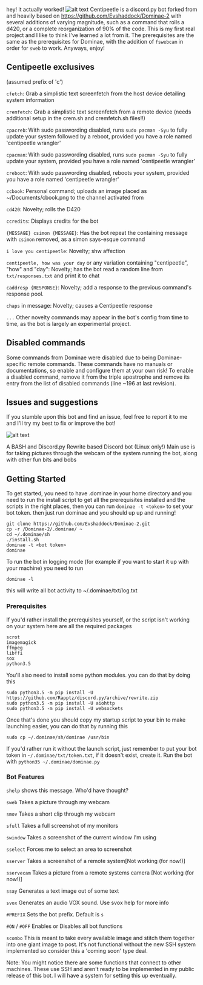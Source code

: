 hey! it actually worked!
![alt text](https://i.imgur.com/SsOsGVB.png)
Centipeetle is a discord.py bot forked from and heavily based on https://github.com/Evshaddock/Dominae-2 with several additions of varying magnitude, such as a command that rolls a d420, or a complete reorganization of 90% of the code. This is my first real project and I like to think I've learned a lot from it. The prerequisites are the same as the prerequisites for Dominae, with the addition of `fswebcam` in order for `sweb` to work. Anyways, enjoy!

## Centipeetle exclusives
(assumed prefix of 'c')

`cfetch`: Grab a simplistic text screenfetch from the host device detailing system information

`cremfetch`: Grab a simplistic text screenfetch from a remote device (needs additional setup in the crem.sh and cremfetch.sh files!!)

`cpacreb`: With sudo passwording disabled, runs `sudo pacman -Syu` to fully update your system followed by a reboot, provided you have a role named 'centipeetle wrangler'

`cpacman`: With sudo passwording disabled, runs `sudo pacman -Syu` to fully update your system, provided you have a role named 'centipeetle wrangler'

`creboot`: With sudo passwording disabled, reboots your system, provided you have a role named 'centipeetle wrangler'

`ccbook`: Personal command; uploads an image placed as ~/Documents/cbook.png to the channel activated from

`cd420`: Novelty; rolls the D420

`ccredits`: Displays credits for the bot

`{MESSAGE} csimon {MESSAGE}`: Has the bot repeat the containing message with `csimon` removed, as a simon says-esque command

`i love you centipeetle`: Novelty; shw affection

`centipeetle, how was your day` or any variation containing "centipeetle", "how" and "day": Novelty; has the bot read a random line from `txt/responses.txt` and print it to chat

`caddresp {RESPONSE}`: Novelty; add a response to the previous command's response pool.

`chaps` in message: Novelty; causes a Centipeetle response

`...` Other novelty commands may appear in the bot's config from time to time, as the bot is largely an experimental project.

## Disabled commands
Some commands from Dominae were disabled due to being Dominae-specific remote commands. These commands have no manuals or documentations, so enable and configure them at your own risk! To enable a disabled command, remove it from the triple apostrophe and remove its entry from the list of disabled commands (line ~196 at last revision).

## Issues and suggestions
If you stumble upon this bot and find an issue, feel free to report it to me and I'll try my best to fix or improve the bot!

![alt text](https://i.imgur.com/wMHqABG.png)

A BASH and Discord.py Rewrite based Discord bot (Linux only!)
Main use is for taking pictures through the webcam of the system running the bot, along with other fun bits and bobs

## Getting Started

To get started, you need to have .dominae in your home directory and you need to run the install script to get all the prerequisites installed and the scripts in the right places, then you can run `dominae -t <token>` to set your bot token. then just run dominae and you should up up and running!

```
git clone https://github.com/Evshaddock/Dominae-2.git
cp -r /Dominae-2/.dominae/ ~
cd ~/.dominae/sh
./install.sh
dominae -t <bot token>
dominae
```

To run the bot in logging mode (for example if you want to start it up with your machine) you need to run 
```
dominae -l
```
this will write all bot activity to ~/.dominae/txt/log.txt

### Prerequisites

If you'd rather install the prerequisites yourself, or the script isn't working on your system here are all the required packages

```
scrot
imagemagick
ffmpeg
libffi
sox
python3.5
```

You'll also need to install some python modules. you can do that by doing this

```
sudo python3.5 -m pip install -U https://github.com/Rapptz/discord.py/archive/rewrite.zip
sudo python3.5 -m pip install -U aiohttp
sudo python3.5 -m pip install -U websockets
```

Once that's done you should copy my startup script to your bin to make launching easier, you can do that by running this

```
sudo cp ~/.dominae/sh/dominae /usr/bin
```

If you'd rather run it without the launch script, just remember to put your bot token in `~/.dominae/txt/token.txt`, if it doesn't exist, create it.
Run the bot with `python35 ~/.dominae/dominae.py`

### Bot Features

`shelp` shows this message. Who'd have thought? 

`sweb` Takes a picture through my webcam 

`smov` Takes a short clip through my webcam 

`sfull` Takes a full screenshot of my monitors 

`swindow` Takes a screenshot of the current window I'm using 

`sselect` Forces me to select an area to screenshot 

`sserver` Takes a screenshot of a remote system[Not working (for now!)]

`sservecam` Takes a picture from a remote systems camera [Not working (for now!)]

`ssay` Generates a text image out of some text 

`svox` Generates an audio VOX sound. Use svox help for more info

`#PREFIX` Sets the bot prefix. Default is `s`

`#ON` / `#OFF` Enables or Disables all bot functions

`scombo` This is meant to take every available image and stitch them together into one giant image to post. It's not functional without the new SSH system implemented so consider this a 'coming soon' type deal.

Note: You might notice there are some functions that connect to other machines. These use SSH and aren't ready to be implemented in my public release of this bot. I will have a system for setting this up eventually.

